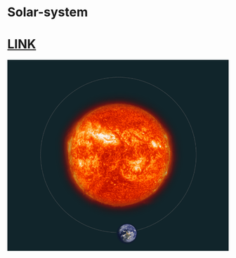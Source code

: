 # Solar-system

# [LINK](https://solar-system-dun.vercel.app)

![gif](https://github.com/Magamitsuki/Solar-system/blob/main/System.gif?raw=true)
